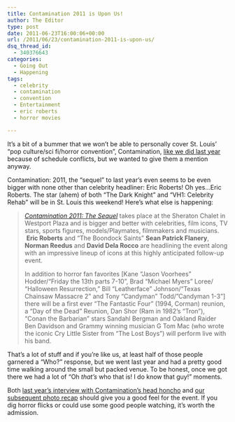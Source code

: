 ```yaml
---
title: Contamination 2011 is Upon Us!
author: The Editor
type: post
date: 2011-06-23T16:00:06+00:00
url: /2011/06/23/contamination-2011-is-upon-us/
dsq_thread_id:
  - 340376643
categories:
  - Going Out
  - Happening
tags:
  - celebrity
  - contamination
  - convention
  - Entertainment
  - eric roberts
  - horror movies

---
```

[<img class="alignright size-full wp-image-4184" title="contamination2010-21" src="http://media.punchingkitty.com/wordpress/2010/05/contamination2010-21.jpg?filter=resize&w=300" alt="" />][1]It&#8217;s a bit of a bummer that we won&#8217;t be able to personally cover St. Louis&#8217; &#8220;pop culture/sci fi/horror convention&#8221;, Contamination, <a href="http://punchingkitty.com/2010/05/03/look-out-behind-you-we-have-con-tamination-2010-photos/" target="_blank">like we did last year</a> because of schedule conflicts, but we wanted to give them a mention anyway.

Contamination: 2011, the &#8220;sequel&#8221; to last year&#8217;s even seems to be even bigger with none other than celebrity headliner: Eric Roberts! Oh yes&#8230;Eric Roberts. The star (ahem) of both &#8220;The Dark Knight&#8221; and &#8220;VH1: Celebrity Rehab&#8221; will be in St. Louis this weekend! Here&#8217;s what else is happening:

> _<a href="http://www.con-tamination.com/" target="_blank">Contamination 2011: The Sequel</a>_ takes place at the Sheraton Chalet in Westport Plaza and is bigger and better with celebrities, film icons, TV stars, sports figures, models/Playmates, filmmakers and musicians.  **Eric Roberts** and “The Boondock Saints” **Sean Patrick Flanery**, **Norman Reedus** and **David Dela Rocco** are headlining the event along with an impressive lineup of icons at this highly anticipated follow-up event.
> 
> In addition to horror fan favorites [Kane “Jason Voorhees” Hodder/“Friday the 13th parts 7-10”, Brad “Michael Myers” Loree/ “Halloween Resurrection,” Bill “Leatherface” Johnson/“Texas Chainsaw Massacre 2” and Tony “Candyman” Todd/”Candyman 1-3”] there will be a first ever “The Fantastic Four” (1994, Corman) reunion, a “Day of the Dead” Reunion, Dan Shor (Ram in 1982’s “Tron”), “Conan the Barbarian” stars Sandahl Bergman and Oakland Raider Ben Davidson and Grammy winning musician G Tom Mac (who wrote the iconic Cry Little Sister from “The Lost Boys”) will perform live with his band.

That&#8217;s a lot of stuff and if you&#8217;re like us, at least half of those people garnered a &#8220;Who?&#8221; response, but we went last year and had a pretty good time walking around the small but packed venue. To be honest, once we got there we had a lot of &#8220;Oh _that&#8217;s_ who that is! I do know that guy!&#8221; moments.

Both <a href="http://punchingkitty.com/2010/04/30/st-louis-horrorsci-fipop-culture-convention-con-tamination-is-this-weekend/" target="_blank">last year&#8217;s interview with Contamination&#8217;s head honcho</a> and <a href="http://punchingkitty.com/2010/05/03/look-out-behind-you-we-have-con-tamination-2010-photos/" target="_blank">our subsequent photo recap</a> should give you a good feel for the event. If you dig horror flicks or could use some good people watching, it&#8217;s worth the admission.

 [1]: http://media.punchingkitty.com/wordpress/2010/05/contamination2010-21.jpg